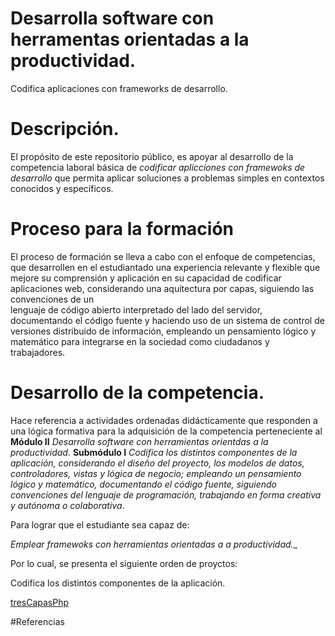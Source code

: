 # Desarrolla software con herramentas orientadas a la productividad.

Codifica aplicaciones con frameworks de desarrollo.


# Descripción.
El propósito de este repositorio público,  es apoyar al desarrollo de la competencia laboral básica de 
_codificar aplicciones con framewoks de desarrollo_ que permita aplicar soluciones a 
problemas simples en contextos conocidos y específicos.

# Proceso para la formación 
El proceso de formación se lleva a cabo con el enfoque de competencias, que desarrollen en el estudiantado 
una experiencia relevante y flexible que mejore su comprensión y aplicación en su 
capacidad de codificar aplicaciones web, considerando una aquitectura por capas,  siguiendo las convenciones de un  
lenguaje de código abierto interpretado del lado del servidor, documentando el código fuente y haciendo uso de 
un sistema de control de versiones distribuido de información,  empleando un pensamiento lógico y
matemático para integrarse en la sociedad como ciudadanos y trabajadores.


# Desarrollo de la competencia. 
Hace referencia a actividades ordenadas didácticamente que responden a una lógica formativa para la adquisición de la 
competencia perteneciente al 
**Módulo II** _Desarrolla software con herramientas orientdas a la productividad._
**Submódulo I** _Codifica los distintos componentes de la aplicación, considerando el diseño del proyecto, los modelos de 
datos, controladores, vistas y lógica de negocio; empleando un pensamiento lógico y matemático,
documentando el código fuente, siguiendo convenciones del lenguaje de programación, trabajando en forma creativa y 
autónoma o colaborativa_.

Para lograr que el estudiante sea capaz de: 

_Emplear framewoks con herramientas orientadas a a productividad.__

Por lo cual, se presenta el siguiente orden de proyctos:

Codifica los distintos componentes de la aplicación.

[tresCapasPhp](https://github.com/miRepositorioGit/tresCapasPhp)

#Referencias


